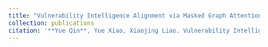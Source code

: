 ```yaml
---
title: "Vulnerability Intelligence Alignment via Masked Graph Attention Networks"
collection: publications
citation: '**Yue Qin**, Yue Xiao, Xiaojing Liao. Vulnerability Intelligence Alignment via Masked Graph Attention Networks. *to appear in Proceedings of ACM Conference on Computer and Communications Security (CCS), 2023*.'
---
```

